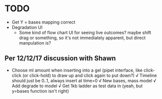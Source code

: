 # TODO

- Get Y = bases mapping correct
- Degradation UI
	- Some kind of flow chart UI for seeing live outcomes? maybe shift drag or something, so it's not immediately apparent, but direct manpulation is?

## Per 12/12/17 discussion with Shawn
- Choose ml amount when inserting into a gel (pipet interface, like click-click (or click-hold) to draw up and click again to put down?)
√ Timeline should just be 0..1, always insert at time=0
√ New bases, mass model
√ Add degrade to model
√ Get 1kb ladder as test data in (yeah, but y=bases function isn't right)